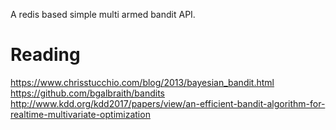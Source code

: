 A redis based simple multi armed bandit API.

# Reading

https://www.chrisstucchio.com/blog/2013/bayesian_bandit.html
https://github.com/bgalbraith/bandits
http://www.kdd.org/kdd2017/papers/view/an-efficient-bandit-algorithm-for-realtime-multivariate-optimization
